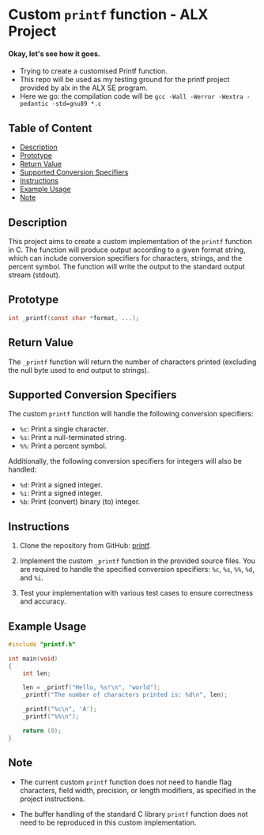 # Custom `printf` function - ALX Project

#### Okay, let's see how it goes.

* Trying to create a customised Printf function.
* This repo will be used as my testing ground for the printf project provided by alx in the ALX SE program.
* Here we go: the compilation code will be `gcc -Wall -Werror -Wextra -pedantic -std=gnu89 *.c`

## Table of Content
+ [Description](#description)
+ [Prototype](#prototype)
+ [Return Value](#return-value)
+ [Supported Conversion Specifiers](#supported-conversion-specifiers)
+ [Instructions](#instructions)
+ [Example Usage](#example-usage)
+ [Note](#note)


## Description

This project aims to create a custom implementation of the `printf` function in C. The function will produce output according to a given format string, which can include conversion specifiers for characters, strings, and the percent symbol. The function will write the output to the standard output stream (stdout).

## Prototype

```c
int _printf(const char *format, ...);
```

## Return Value

The `_printf` function will return the number of characters printed (excluding the null byte used to end output to strings).

## Supported Conversion Specifiers

The custom `printf` function will handle the following conversion specifiers:

- `%c`: Print a single character.
- `%s`: Print a null-terminated string.
- `%%`: Print a percent symbol.

Additionally, the following conversion specifiers for integers will also be handled:

- `%d`: Print a signed integer.
- `%i`: Print a signed integer.
- `%b`: Print (convert) binary (to) integer.

## Instructions

1. Clone the repository from GitHub: [printf](https://github.com/amimanye/printf).

2. Implement the custom `_printf` function in the provided source files. You are required to handle the specified conversion specifiers: `%c`, `%s`, `%%`, `%d`, and `%i`.

3. Test your implementation with various test cases to ensure correctness and accuracy.

## Example Usage

```c
#include "printf.h"

int main(void)
{
    int len;

    len = _printf("Hello, %s!\n", "world");
    _printf("The number of characters printed is: %d\n", len);

    _printf("%c\n", 'A');
    _printf("%%\n");

    return (0);
}
```

## Note

- The current custom `printf` function does not need to handle flag characters, field width, precision, or length modifiers, as specified in the project instructions.

- The buffer handling of the standard C library `printf` function does not need to be reproduced in this custom implementation.
